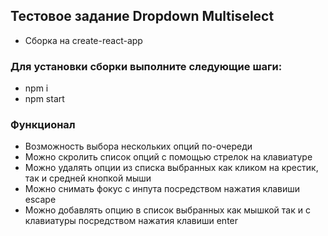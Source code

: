 ## Тестовое задание Dropdown Multiselect

- Сборка на create-react-app

### Для установки сборки выполните следующие шаги:

- npm i
- npm start

### Функционал

- Возможность выбора нескольких опций по-очереди
- Можно скролить список опций с помощью стрелок на клавиатуре
- Можно удалять опции из списка выбранных как кликом на крестик, так и средней кнопкой мыши
- Можно снимать фокус с инпута посредством нажатия клавиши escape
- Можно добавлять опцию в список выбранных как мышкой так и с клавиатуры посредством нажатия клавиши enter
